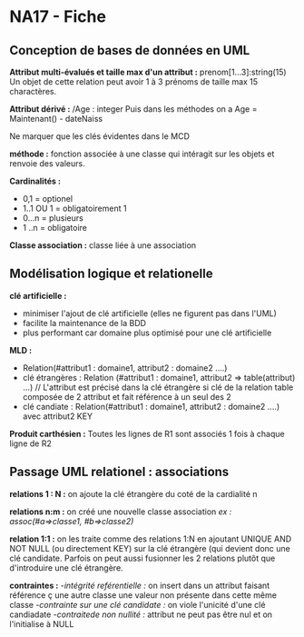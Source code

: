 

# NA17 - Fiche


## Conception de bases de données en UML


**Attribut multi-évalués et taille max d'un attribut :** prenom[1...3]:string(15)
Un objet de cette relation peut avoir 1 à 3 prénoms de taille max 15 charactères.

**Attribut dérivé :** /Age : integer
Puis dans les méthodes on a Age = Maintenant() - dateNaiss

Ne marquer que les clés évidentes dans le MCD

**méthode :** fonction associée à une classe qui intéragit sur les objets et renvoie des valeurs. 

**Cardinalités :**
- 0,1 = optionel
- 1..1 OU 1 = obligatoirement 1
- 0...n = plusieurs
- 1 ..n = obligatoire

**Classe association :** classe liée à une association 

## Modélisation logique et relationelle

**clé artificielle :**
- minimiser l'ajout de clé artificielle (elles ne figurent pas dans l'UML)
- facilite la maintenance de la BDD
- plus performant car domaine plus optimisé pour une clé artificielle


**MLD :**
- Relation(#attribut1 : domaine1, attribut2 : domaine2 ....)
- clé étrangères : Relation (#attribut1 : domaine1, attribut2 => table(attribut) ...) // L'attribut est précisé dans la clé étrangère si clé de la relation table composée de 2 attribut et fait référence à un seul des 2
- clé candiate : Relation(#attribut1 : domaine1, attribut2 : domaine2 ....) avec attribut2 KEY

**Produit carthésien :** Toutes les lignes de R1 sont associés 1 fois à chaque ligne de R2


## Passage UML relationel : associations

**relations 1 : N :** on ajoute la clé étrangère du coté de la cardialité n

**relations n:m :** on créé une nouvelle classe association 
*ex : assoc(#a=>classe1, #b=>classe2)*

**relation 1:1 :** on les traite comme des relations 1:N en ajoutant UNIQUE AND NOT NULL (ou directement KEY) sur la clé étrangère (qui devient donc une clé candidate. 
Parfois on peut aussi fusionner les 2 relations plutôt que d'introduire une clé étrangère.

**contraintes :**
-*intégrité reférentielle :* on insert dans un attribut faisant référence ç une autre classe une valeur non présente dans cette même classe
-*contrainte sur une clé candidate :* on viole l'unicité d'une clé candiadate
-*contraitede non nullité :* attribut ne peut pas être nul et on l'initialise à NULL

